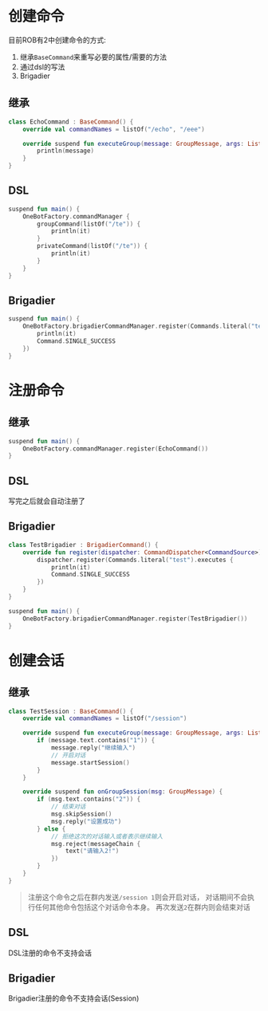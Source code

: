 # 创建命令

目前ROB有2中创建命令的方式:

1. 继承`BaseCommand`来重写必要的属性/需要的方法
2. 通过dsl的写法
3. Brigadier

## 继承

```kotlin
class EchoCommand : BaseCommand() {
    override val commandNames = listOf("/echo", "/eee")

    override suspend fun executeGroup(message: GroupMessage, args: List<String>) {
        println(message)
    }
}
```

## DSL

```kotlin
suspend fun main() {
    OneBotFactory.commandManager {
        groupCommand(listOf("/te")) {
            println(it)
        }
        privateCommand(listOf("/te")) {
            println(it)
        }
    }
}
```

## Brigadier

```kotlin
suspend fun main() {
    OneBotFactory.brigadierCommandManager.register(Commands.literal("test").executes {
        println(it)
        Command.SINGLE_SUCCESS
    })
}
```

# 注册命令

## 继承

```kotlin
suspend fun main() {
    OneBotFactory.commandManager.register(EchoCommand())
}
```

## DSL

写完之后就会自动注册了

## Brigadier

```kotlin
class TestBrigadier : BrigadierCommand() {
    override fun register(dispatcher: CommandDispatcher<CommandSource>) {
        dispatcher.register(Commands.literal("test").executes {
            println(it)
            Command.SINGLE_SUCCESS
        })
    }
}

suspend fun main() {
    OneBotFactory.brigadierCommandManager.register(TestBrigadier())
}
```

# 创建会话

## 继承

```kotlin
class TestSession : BaseCommand() {
    override val commandNames = listOf("/session")

    override suspend fun executeGroup(message: GroupMessage, args: List<String>) {
        if (message.text.contains("1")) {
            message.reply("继续输入")
            // 开启对话
            message.startSession()
        }
    }

    override suspend fun onGroupSession(msg: GroupMessage) {
        if (msg.text.contains("2")) {
            // 结束对话
            msg.skipSession()
            msg.reply("设置成功")
        } else {
            // 拒绝这次的对话输入或者表示继续输入
            msg.reject(messageChain {
                text("请输入2!")
            })
        }
    }
}
```

> 注册这个命令之后在群内发送`/session 1`则会开启对话， 对话期间不会执行任何其他命令包括这个对话命令本身。
> 再次发送`2`在群内则会结束对话

## DSL

DSL注册的命令不支持会话

## Brigadier

Brigadier注册的命令不支持会话(Session)